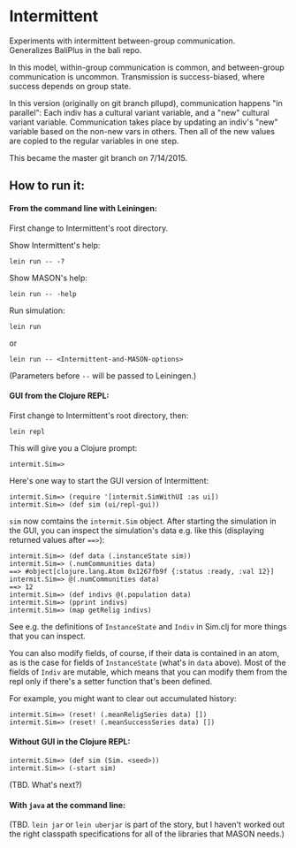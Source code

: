 # Intermittent
Experiments with intermittent between-group communication.  
Generalizes BaliPlus in the bali repo.  

In this model, within-group communication is common, and between-group
communication is uncommon.  Transmission is success-biased, where
success depends on group state.

In this version (originally on git branch pllupd), communication happens
"in parallel": Each indiv has a cultural variant variable, and a "new"
cultural variant variable.  Communication takes place by updating an
indiv's "new" variable based on the non-new vars in others.  Then all
of the new values are copied to the regular variables in one step.

This became the master git branch on 7/14/2015.

## How to run it:

#### From the command line with Leiningen:

First change to Intermittent's root directory.

Show Intermittent's help:

	lein run -- -?

Show MASON's help:

	lein run -- -help

Run simulation:

	lein run

or

	lein run -- <Intermittent-and-MASON-options>

(Parameters before `--` will be passed to Leiningen.)


#### GUI from the Clojure REPL:

First change to Intermittent's root directory, then:

	lein repl

This will give you a Clojure prompt:

	intermit.Sim=>

Here's one way to start the GUI version of Intermittent:

	intermit.Sim=> (require '[intermit.SimWithUI :as ui])
	intermit.Sim=> (def sim (ui/repl-gui))



`sim` now comtains the `intermit.Sim` object.  After starting the
simulation in the GUI, you can inspect the simulation's data e.g. like
this (displaying returned values after `==>`):

	intermit.Sim=> (def data (.instanceState sim))
	intermit.Sim=> (.numCommunities data)
	==> #object[clojure.lang.Atom 0x1267fb9f {:status :ready, :val 12}]
	intermit.Sim=> @(.numCommunities data)
	==> 12
	intermit.Sim=> (def indivs @(.population data)
	intermit.Sim=> (pprint indivs)
	intermit.Sim=> (map getRelig indivs)

See e.g. the definitions of `InstanceState` and `Indiv` in Sim.clj for
more things that you can inspect.

You can also modify fields, of course, if their data is contained in
an atom, as is the case for fields of `InstanceState` (what's in
`data` above).  Most of the fields of `Indiv` are mutable, which means
that you can modify them from the repl only if there's a setter
function that's been defined.

For example, you might want to clear out accumulated history:

	intermit.Sim=> (reset! (.meanReligSeries data) [])
	intermit.Sim=> (reset! (.meanSuccessSeries data) [])


#### Without GUI in the Clojure REPL:

	intermit.Sim=> (def sim (Sim. <seed>))
	intermit.Sim=> (-start sim)

(TBD. What's next?)


#### With `java` at the command line:

(TBD.  `lein jar` or `lein uberjar` is part of the story, but I haven't
worked out the right classpath specifications for all of the libraries
that MASON needs.)


